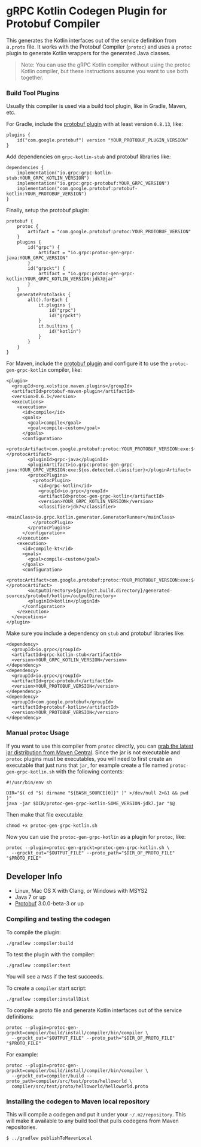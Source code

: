 gRPC Kotlin Codegen Plugin for Protobuf Compiler
================================================

This generates the Kotlin interfaces out of the service definition from a`.proto` file. It works with the Protobuf Compiler (`protoc`) and uses a `protoc` plugin to generate Kotlin wrappers for the generated Java classes.
> Note: You can use the gRPC Kotlin compiler without using the protoc Kotlin compiler, but these instructions assume you want to use both together.

### Build Tool Plugins

Usually this compiler is used via a build tool plugin, like in Gradle, Maven, etc.

For Gradle, include the [protobuf plugin](https://github.com/google/protobuf-gradle-plugin) with at least version `0.8.13`, like:
```
plugins {
    id("com.google.protobuf") version "YOUR_PROTOBUF_PLUGIN_VERSION"
}
```

Add dependencies on `grpc-kotlin-stub` and protobuf libraries like:
```
dependencies {
    implementation("io.grpc:grpc-kotlin-stub:YOUR_GRPC_KOTLIN_VERSION")
    implementation("io.grpc:grpc-protobuf:YOUR_GRPC_VERSION")
    implementation("com.google.protobuf:protobuf-kotlin:YOUR_PROTOBUF_VERSION")
}
```

Finally, setup the protobuf plugin:
```
protobuf {
    protoc {
        artifact = "com.google.protobuf:protoc:YOUR_PROTOBUF_VERSION"
    }
    plugins {
        id("grpc") {
            artifact = "io.grpc:protoc-gen-grpc-java:YOUR_GRPC_VERSION"
        }
        id("grpckt") {
            artifact = "io.grpc:protoc-gen-grpc-kotlin:YOUR_GRPC_KOTLIN_VERSION:jdk7@jar"
        }
    }
    generateProtoTasks {
        all().forEach {
            it.plugins {
                id("grpc")
                id("grpckt")
            }
            it.builtins {
                id("kotlin")
            }
        }
    }
}
```

For Maven, include the [protobuf plugin](https://www.xolstice.org/protobuf-maven-plugin/) and configure it to use the
`protoc-gen-grpc-kotlin` compiler, like:
```
<plugin>
  <groupId>org.xolstice.maven.plugins</groupId>
  <artifactId>protobuf-maven-plugin</artifactId>
  <version>0.6.1</version>
  <executions>
    <execution>
      <id>compile</id>
      <goals>
        <goal>compile</goal>
        <goal>compile-custom</goal>
      </goals>
      <configuration>
        <protocArtifact>com.google.protobuf:protoc:YOUR_PROTOBUF_VERSION:exe:${os.detected.classifier}</protocArtifact>
        <pluginId>grpc-java</pluginId>
        <pluginArtifact>io.grpc:protoc-gen-grpc-java:YOUR_GRPC_VERSION:exe:${os.detected.classifier}</pluginArtifact>
        <protocPlugins>
          <protocPlugin>
            <id>grpc-kotlin</id>
            <groupId>io.grpc</groupId>
            <artifactId>protoc-gen-grpc-kotlin</artifactId>
            <version>YOUR_GRPC_KOTLIN_VERSION</version>
            <classifier>jdk7</classifier>
            <mainClass>io.grpc.kotlin.generator.GeneratorRunner</mainClass>
          </protocPlugin>
        </protocPlugins>
      </configuration>
    </execution>
    <execution>
      <id>compile-kt</id>
      <goals>
        <goal>compile-custom</goal>
      </goals>
      <configuration>
        <protocArtifact>com.google.protobuf:protoc:YOUR_PROTOBUF_VERSION:exe:${os.detected.classifier}</protocArtifact>
        <outputDirectory>${project.build.directory}/generated-sources/protobuf/kotlin</outputDirectory>
        <pluginId>kotlin</pluginId>
      </configuration>
    </execution>
  </executions>
</plugin>
```

Make sure you include a dependency on `stub` and protobuf libraries like:
```
<dependency>
  <groupId>io.grpc</groupId>
  <artifactId>grpc-kotlin-stub</artifactId>
  <version>YOUR_GRPC_KOTLIN_VERSION</version>
</dependency>
<dependency>
  <groupId>io.grpc</groupId>
  <artifactId>grpc-protobuf</artifactId>
  <version>YOUR_PROTOBUF_VERSION</version>
</dependency>
<dependency>
  <groupId>com.google.protobuf</groupId>
  <artifactId>protobuf-kotlin</artifactId>
  <version>YOUR_PROTOBUF_VERSION</version>
</dependency>
```

### Manual `protoc` Usage

If you want to use this compiler from `protoc` directly, you can
[grab the latest jar distribution from Maven Central](https://repo1.maven.org/maven2/io/grpc/protoc-gen-grpc-kotlin/).
Since the jar is not executable and `protoc` plugins must be executables, you will need to first create an executable
that just runs that `jar`, for example create a file named `protoc-gen-grpc-kotlin.sh` with the following contents:
```
#!/usr/bin/env sh

DIR="$( cd "$( dirname "${BASH_SOURCE[0]}" )" >/dev/null 2>&1 && pwd )"
java -jar $DIR/protoc-gen-grpc-kotlin-SOME_VERSION-jdk7.jar "$@
```

Then make that file executable:
```
chmod +x protoc-gen-grpc-kotlin.sh
```

Now you can use the `protoc-gen-grpc-kotlin` as a plugin for `protoc`, like:
```
protoc --plugin=protoc-gen-grpckt=protoc-gen-grpc-kotlin.sh \
  --grpckt_out="$OUTPUT_FILE" --proto_path="$DIR_OF_PROTO_FILE" "$PROTO_FILE"
```

## Developer Info

* Linux, Mac OS X with Clang, or Windows with MSYS2
* Java 7 or up
* [Protobuf](https://github.com/google/protobuf) 3.0.0-beta-3 or up

### Compiling and testing the codegen

To compile the plugin:

```
./gradlew :compiler:build
```

To test the plugin with the compiler:

```
./gradlew :compiler:test
```

You will see a `PASS` if the test succeeds.

To create a `compiler` start script:

```
./gradlew :compiler:installDist
```

To compile a proto file and generate Kotlin interfaces out of the service definitions:

```
protoc --plugin=protoc-gen-grpckt=compiler/build/install/compiler/bin/compiler \
  --grpckt_out="$OUTPUT_FILE" --proto_path="$DIR_OF_PROTO_FILE" "$PROTO_FILE"
```

For example:
```
protoc --plugin=protoc-gen-grpckt=compiler/build/install/compiler/bin/compiler \
  --grpckt_out=compiler/build --proto_path=compiler/src/test/proto/helloworld \
  compiler/src/test/proto/helloworld/helloworld.proto
```

### Installing the codegen to Maven local repository

This will compile a codegen and put it under your `~/.m2/repository`. This
will make it available to any build tool that pulls codegens from Maven
repositories.

```
$ ../gradlew publishToMavenLocal
```
